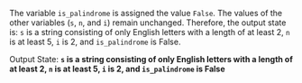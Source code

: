 The variable `is_palindrome` is assigned the value `False`. The values of the other variables (`s`, `n`, and `i`) remain unchanged. Therefore, the output state is: `s` is a string consisting of only English letters with a length of at least 2, `n` is at least 5, `i` is 2, and `is_palindrome` is False.

Output State: **`s` is a string consisting of only English letters with a length of at least 2, `n` is at least 5, `i` is 2, and `is_palindrome` is False**